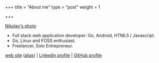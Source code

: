 +++
title = "About me"
type = "post"
weight = 1

+++

[Nikolay's photo](/img/photo.png)

- Full stack web application developer: Go, Android, HTML5 / Javascript.
- Go, Linux and FOSS enthusiast.
- Freelancer, Solo Entrepreneur.

[web site](https://nikolay.turpitko.com)
([alias](https://nikolay-turpitko.github.io)) |
[LinkedIn profile](http://www.linkedin.com/in/nikolayturpitko) |
[GitHub profile](https://github.com/nikolay-turpitko)

